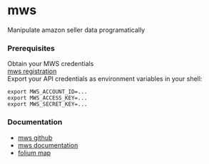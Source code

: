 # mws
Manipulate amazon seller data programatically
### Prerequisites<br/>
Obtain your MWS credentials<br/>
[mws registration](https://docs.developer.amazonservices.com/en_US/dev_guide/DG_Registering.html)<br/>
Export your API credentials as environment variables in your shell:<br/>
```
export MWS_ACCOUNT_ID=...
export MWS_ACCESS_KEY=...
export MWS_SECRET_KEY=...
```
### Documentation<br/>
* [mws github](https://github.com/python-amazon-mws/python-amazon-mws)
* [mws documentation](http://docs.developer.amazonservices.com/en_UK/dev_guide/index.html)
* [folium map](https://morioh.com/p/d896544d6977)
